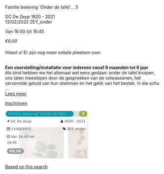 Familie beleving 'Onder de tafel'... *5*

GC De Zeyp 1920 - 2021  
13/02/2022 ZEY\_onder  

Van 16:00 tot 16:45

*€6,00*

  

###### *Haast u! Er zijn nog maar enkele plaatsen over.*

  

**Een voorstelling/installatie voor iedereen vanaf 6 maanden tot 6 jaar**  
Als kind hebben we het allemaal wel eens gedaan: onder de tafel kruipen, ons laten meeslepen door de gesprekken van de volwassenen, het vervormde geluid van hun stemmen en het getik van het bestek. In die schu ...  
[Lees meer](https://tickets.vgc.be/activity/subscribe/ZEY_onder)

[Inschrijven](https://tickets.vgc.be/activity/subscribe/ZEY_onder)

![](72437.png)

[Based on this search](https://tickets.vgc.be/activity/index?&vrijeplaatsen=1&Age%5B%5D=3%2C5&entity=276)